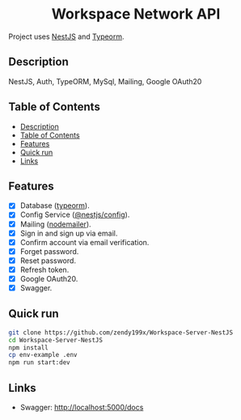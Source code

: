 <h1 align="center">Workspace Network API</h1>

Project uses [NestJS](https://nestjs.com/) and [Typeorm](https://typeorm.io/).

## Description

NestJS, Auth, TypeORM, MySql, Mailing, Google OAuth20

## Table of Contents

- [Description](#description)
- [Table of Contents](#table-of-contents)
- [Features](#features)
- [Quick run](#quick-run)
- [Links](#links)

## Features

- [x] Database ([typeorm](https://www.npmjs.com/package/typeorm)).
- [x] Config Service ([@nestjs/config](https://www.npmjs.com/package/@nestjs/config)).
- [x] Mailing ([nodemailer](https://www.npmjs.com/package/nodemailer)).
- [x] Sign in and sign up via email.
- [x] Confirm account via email verification.
- [x] Forget password.
- [x] Reset password.
- [x] Refresh token.
- [x] Google OAuth20.
- [x] Swagger.

## Quick run

```bash
git clone https://github.com/zendy199x/Workspace-Server-NestJS
cd Workspace-Server-NestJS
npm install
cp env-example .env
npm run start:dev
```

## Links

- Swagger: <http://localhost:5000/docs>